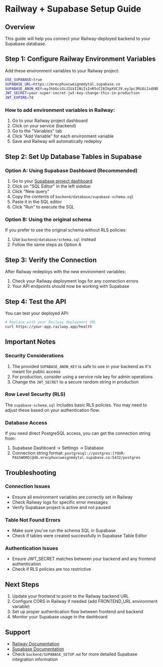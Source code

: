 # Railway + Supabase Setup Guide

## Overview
This guide will help you connect your Railway-deployed backend to your Supabase database.

## Step 1: Configure Railway Environment Variables

Add these environment variables to your Railway project:

```bash
USE_SUPABASE=true
SUPABASE_URL=https://mrecphuxcweignmdytal.supabase.co
SUPABASE_ANON_KEY=eyJhbGciOiJIUzI1NiIsInR5cCI6IkpXVCJ9.eyJpc3MiOiJzdXBhYmFzZSIsInJlZiI6Im1yZWNwaHV4Y3dlaWdubWR5dGFsIiwicm9sZSI6ImFub24iLCJpYXQiOjE3NTMxNjY2MjMsImV4cCI6MjA2ODc0MjYyM30.4I-S7pvJT4py5Ui5cJL08euMdoTWd3YxDF_-IJYqHeY
JWT_SECRET=your-super-secret-jwt-key-change-this-in-production
JWT_EXPIRE=7d
```

### How to add environment variables in Railway:
1. Go to your Railway project dashboard
2. Click on your service (backend)
3. Go to the "Variables" tab
4. Click "Add Variable" for each environment variable
5. Save and Railway will automatically redeploy

## Step 2: Set Up Database Tables in Supabase

### Option A: Using Supabase Dashboard (Recommended)
1. Go to your [Supabase project dashboard](https://supabase.com/dashboard/project/mrecphuxcweignmdytal)
2. Click on "SQL Editor" in the left sidebar
3. Click "New query"
4. Copy the contents of `backend/database/supabase-schema.sql`
5. Paste it in the SQL editor
6. Click "Run" to execute the SQL

### Option B: Using the original schema
If you prefer to use the original schema without RLS policies:
1. Use `backend/database/schema.sql` instead
2. Follow the same steps as Option A

## Step 3: Verify the Connection

After Railway redeploys with the new environment variables:

1. Check your Railway deployment logs for any connection errors
2. Your API endpoints should now be working with Supabase

## Step 4: Test the API

You can test your deployed API:

```bash
# Replace with your Railway deployment URL
curl https://your-app.railway.app/health
```

## Important Notes

### Security Considerations
1. The provided `SUPABASE_ANON_KEY` is safe to use in your backend as it's meant for public access
2. For production, consider using a service role key for admin operations
3. Change the `JWT_SECRET` to a secure random string in production

### Row Level Security (RLS)
The `supabase-schema.sql` includes basic RLS policies. You may need to adjust these based on your authentication flow.

### Database Access
If you need direct PostgreSQL access, you can get the connection string from:
1. Supabase Dashboard → Settings → Database
2. Connection string format: `postgresql://postgres:[YOUR-PASSWORD]@db.mrecphuxcweignmdytal.supabase.co:5432/postgres`

## Troubleshooting

### Connection Issues
- Ensure all environment variables are correctly set in Railway
- Check Railway logs for specific error messages
- Verify Supabase project is active and not paused

### Table Not Found Errors
- Make sure you've run the schema SQL in Supabase
- Check if tables were created successfully in Supabase Table Editor

### Authentication Issues
- Ensure JWT_SECRET matches between your backend and any frontend authentication
- Check if RLS policies are too restrictive

## Next Steps

1. Update your frontend to point to the Railway backend URL
2. Configure CORS in Railway if needed (add FRONTEND_URL environment variable)
3. Set up proper authentication flow between frontend and backend
4. Monitor your Supabase usage in the dashboard

## Support

- [Railway Documentation](https://docs.railway.app/)
- [Supabase Documentation](https://supabase.com/docs)
- Check `backend/SUPABASE_SETUP.md` for more detailed Supabase integration information